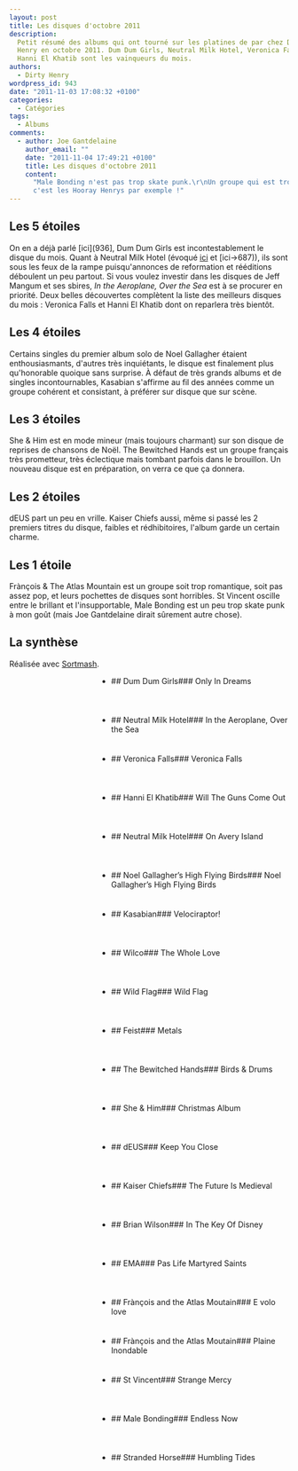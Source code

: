 ```yaml
---
layout: post
title: Les disques d'octobre 2011
description:
  Petit résumé des albums qui ont tourné sur les platines de par chez Dirty
  Henry en octobre 2011. Dum Dum Girls, Neutral Milk Hotel, Veronica Falls et
  Hanni El Khatib sont les vainqueurs du mois.
authors:
  - Dirty Henry
wordpress_id: 943
date: "2011-11-03 17:08:32 +0100"
categories:
  - Catégories
tags:
  - Albums
comments:
  - author: Joe Gantdelaine
    author_email: ""
    date: "2011-11-04 17:49:21 +0100"
    title: Les disques d'octobre 2011
    content:
      "Male Bonding n'est pas trop skate punk.\r\nUn groupe qui est trop punk,
      c'est les Hooray Henrys par exemple !"
---
```


## Les 5 étoiles

On en a déjà parlé [ici](936], Dum Dum Girls est incontestablement le disque du
mois. Quant à Neutral Milk Hotel (évoqué [ici](680) et [ici->687)), ils sont
sous les feux de la rampe puisqu'annonces de reformation et rééditions déboulent
un peu partout. Si vous voulez investir dans les disques de Jeff Mangum et ses
sbires, _In the Aeroplane, Over the Sea_ est à se procurer en priorité. Deux
belles découvertes complètent la liste des meilleurs disques du mois : Veronica
Falls et Hanni El Khatib dont on reparlera très bientôt.

## Les 4 étoiles

Certains singles du premier album solo de Noel Gallagher étaient
enthousiasmants, d'autres très inquiétants, le disque est finalement plus
qu'honorable quoique sans surprise. À défaut de très grands albums et de singles
incontournables, Kasabian s'affirme au fil des années comme un groupe cohérent
et consistant, à préférer sur disque que sur scène.

## Les 3 étoiles

She & Him est en mode mineur (mais toujours charmant) sur son disque de reprises
de chansons de Noël. The Bewitched Hands est un groupe français très prometteur,
très éclectique mais tombant parfois dans le brouillon. Un nouveau disque est en
préparation, on verra ce que ça donnera.

## Les 2 étoiles

dEUS part un peu en vrille. Kaiser Chiefs aussi, même si passé les 2 premiers
titres du disque, faibles et rédhibitoires, l'album garde un certain charme.

## Les 1 étoile

Frànçois & The Atlas Mountain est un groupe soit trop romantique, soit pas assez
pop, et leurs pochettes de disques sont horribles. St Vincent oscille entre le
brillant et l'insupportable, Male Bonding est un peu trop skate punk à mon goût
(mais Joe Gantdelaine dirait sûrement autre chose).

## La synthèse

Réalisée avec [Sortmash](http://sortmash.com).

<div style="background: url(/IMG/png/classement-octobre.png);">
<ul>

<li style="height: 70px;margin-left: 160px;">## Dum Dum Girls### Only In Dreams</li>
<li style="height: 70px;margin-left: 160px;">## Neutral Milk Hotel### In the Aeroplane, Over the Sea</li>
<li style="height: 70px;margin-left: 160px;">## Veronica Falls### Veronica Falls</li>
<li style="height: 70px;margin-left: 160px;">## Hanni El Khatib### Will The Guns Come Out</li>

<li style="height: 70px;margin-left: 160px;">## Neutral Milk Hotel### On Avery Island</li>
<li style="height: 70px;margin-left: 160px;">## Noel Gallagher’s High Flying Birds### Noel Gallagher’s High Flying Birds</li>
<li style="height: 70px;margin-left: 160px;">## Kasabian### Velociraptor!</li>
<li style="height: 70px;margin-left: 160px;">## Wilco### The Whole Love</li>

<li style="height: 70px;margin-left: 160px;">## Wild Flag### Wild Flag</li>
<li style="height: 70px;margin-left: 160px;">## Feist### Metals</li>
<li style="height: 70px;margin-left: 160px;">## The Bewitched Hands### Birds & Drums</li>
<li style="height: 70px;margin-left: 160px;">## She & Him### Christmas Album</li>

<li style="height: 70px;margin-left: 160px;">## dEUS### Keep You Close</li>
<li style="height: 70px;margin-left: 160px;">## Kaiser Chiefs### The Future Is Medieval</li>
<li style="height: 70px;margin-left: 160px;">## Brian Wilson### In The Key Of Disney</li>
<li style="height: 70px;margin-left: 160px;">## EMA### Pas Life Martyred Saints</li>

<li style="height: 70px;margin-left: 160px;">## Frànçois and the Atlas Moutain### E volo love
<li style="height: 70px;margin-left: 160px;">## Frànçois and the Atlas Moutain### Plaine Inondable
<li style="height: 70px;margin-left: 160px;">## St Vincent### Strange Mercy</li>
<li style="height: 70px;margin-left: 160px;">## Male Bonding### Endless Now</li>
<li style="height: 70px;margin-left: 160px;">## Stranded Horse### Humbling Tides</li>

</ul>
</div>
